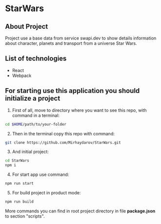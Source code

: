# StarWars

## About Project
Project use a base data from service swapi.dev to show details information about character, planets and transport from a universe Star Wars.

## List of technologies
- React
- Webpack

## For starting use this application you should initialize a project

1. First of all, move to directory where you want to see this repo, with command in a terminal:

```zsh
cd $HOME/path/to/your-folder
```

2. Then in the terminal copy this repo with command:
```zsh
git clone https://github.com/Mirhaydarov/StarWars.git
```

3. And initial project:
```zsh
cd StarWars
npm i
```

4. For start app use command:
```zsh
npm run start
```

5. For build project in product mode:
```zsh
npm run build
```

More commands you can find in root project directory in file __package.json__ to section "scripts".
